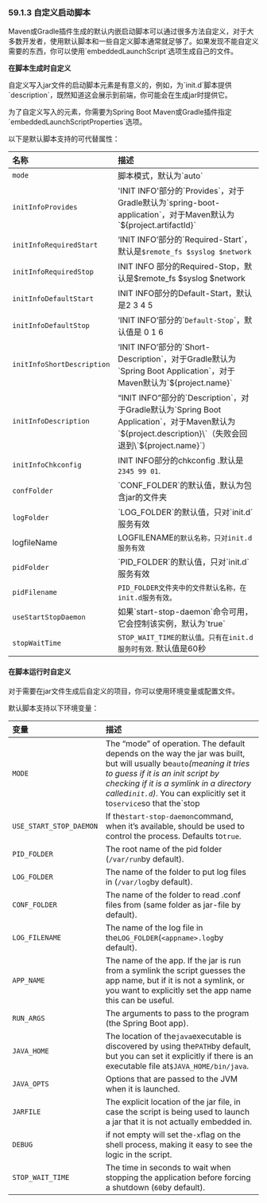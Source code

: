 ### 59.1.3 自定义启动脚本

Maven或Gradle插件生成的默认内嵌启动脚本可以通过很多方法自定义，对于大多数开发者，使用默认脚本和一些自定义脚本通常就足够了。如果发现不能自定义需要的东西，你可以使用\`embeddedLaunchScript\`选项生成自己的文件。

**在脚本生成时自定义**

自定义写入jar文件的启动脚本元素是有意义的，例如，为\`init.d\`脚本提供\`description\`，既然知道这会展示到前端，你可能会在生成jar时提供它。

为了自定义写入的元素，你需要为Spring Boot Maven或Gradle插件指定\`embeddedLaunchScriptProperties\`选项。

以下是默认脚本支持的可代替属性：

| 名称 | 描述 |
| :--- | :--- |
| `mode` | 脚本模式，默认为\`auto\` |
| `initInfoProvides` | 'INIT INFO'部分的\`Provides\`，对于Gradle默认为\`spring-boot-application\`，对于Maven默认为\`${project.artifactId}\` |
| `initInfoRequiredStart` | ‘INIT INFO’部分的\`Required-Start\`，默认是`$remote_fs $syslog $network` |
| `initInfoRequiredStop` | INIT INFO 部分的Required-Stop，默认是$remote\_fs $syslog $network |
| `initInfoDefaultStart` | INIT INFO部分的Default-Start，默认是2 3 4 5 |
| `initInfoDefaultStop` | ‘INIT INFO’部分的\``Default-Stop`\`，默认值是 0 1 6 |
| `initInfoShortDescription` | ‘INIT INFO’部分的\`Short-Description\`，对于Gradle默认为\`Spring Boot Application\`，对于Maven默认为\`${project.name}\` |
| `initInfoDescription` | “INIT INFO”部分的\`Description\`，对于Gradle默认为\`Spring Boot Application\`，对于Maven默认为\`${project.description}\`（失败会回退到\`${project.name}\`） |
| `initInfoChkconfig` | INIT INFO部分的chkconfig .默认是`2345 99 01`. |
| `confFolder` | \`CONF\_FOLDER\`的默认值，默认为包含jar的文件夹 |
| `logFolder` | \`LOG\_FOLDER\`的默认值，只对\`init.d\`服务有效 |
| logfileName | LOGFILENAME`的默认名称，只对init.d服务有效` |
| `pidFolder` | \`PID\_FOLDER\`的默认值，只对\`init.d\`服务有效 |
| `pidFilename` | `PID_FOLDER文件夹中的文件默认名称，在init.d服务有效。` |
| `useStartStopDaemon` | 如果\`start-stop-daemon\`命令可用，它会控制该实例，默认为\`true\` |
| `stopWaitTime` | `STOP_WAIT_TIME的默认值。只有在init.d服务时有效`. 默认值是60秒 |

#### 在脚本运行时自定义

对于需要在jar文件生成后自定义的项目，你可以使用环境变量或配置文件。

默认脚本支持以下环境变量：

| 变量 | 描述 |
| :--- | :--- |
| `MODE` | The “mode” of operation. The default depends on the way the jar was built, but will usually be`auto`_\(meaning it tries to guess if it is an init script by checking if it is a symlink in a directory called`init.d`\)_. You can explicitly set it to`service`so that the`stop|start|status|restart`commands work, or to`run`if you just want to run the script in the foreground. |
| `USE_START_STOP_DAEMON` | If the`start-stop-daemon`command, when it’s available, should be used to control the process. Defaults to`true`. |
| `PID_FOLDER` | The root name of the pid folder \(`/var/run`by default\). |
| `LOG_FOLDER` | The name of the folder to put log files in \(`/var/log`by default\). |
| `CONF_FOLDER` | The name of the folder to read .conf files from \(same folder as jar-file by default\). |
| `LOG_FILENAME` | The name of the log file in the`LOG_FOLDER`\(`<appname>.log`by default\). |
| `APP_NAME` | The name of the app. If the jar is run from a symlink the script guesses the app name, but if it is not a symlink, or you want to explicitly set the app name this can be useful. |
| `RUN_ARGS` | The arguments to pass to the program \(the Spring Boot app\). |
| `JAVA_HOME` | The location of the`java`executable is discovered by using the`PATH`by default, but you can set it explicitly if there is an executable file at`$JAVA_HOME/bin/java`. |
| `JAVA_OPTS` | Options that are passed to the JVM when it is launched. |
| `JARFILE` | The explicit location of the jar file, in case the script is being used to launch a jar that it is not actually embedded in. |
| `DEBUG` | if not empty will set the`-x`flag on the shell process, making it easy to see the logic in the script. |
| `STOP_WAIT_TIME` | The time in seconds to wait when stopping the application before forcing a shutdown \(`60`by default\). |



